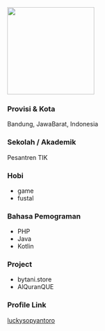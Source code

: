 
<img src="https://avatars1.githubusercontent.com/u/49851856?s=400&u=aaab5ddeae77bf6c41f47765d76261e5632297a2&v=4" width="200" height="200" align="center"/>

### Provisi & Kota

Bandung, JawaBarat, Indonesia

### Sekolah / Akademik

Pesantren TIK

### Hobi

- game
- fustal

### Bahasa Pemograman

- PHP
- Java
- Kotlin

### Project

- bytani.store
- AlQuranQUE

### Profile Link

[luckysopyantoro](https://github.com/luckysopyantoro)